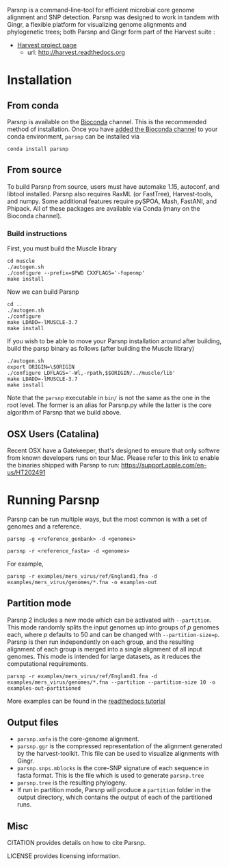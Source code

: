 Parsnp is a command-line-tool for efficient microbial core genome alignment and SNP detection. Parsnp was designed to work in tandem with Gingr, a flexible platform for visualizing genome alignments and phylogenetic trees; both Parsnp and Gingr form part of the Harvest suite :

- [Harvest project page](http://harvest.readthedocs.org)
  -  url: http://harvest.readthedocs.org



# Installation
## From conda
Parsnp is available on the [Bioconda](https://bioconda.github.io/user/install.html#set-up-channels) channel. This is the recommended method of installation. Once you have [added the Bioconda channel](https://bioconda.github.io/user/install.html#set-up-channels) to your conda environment, `parsnp` can be installed via
```
conda install parsnp
```

## From source

To build Parsnp from source, users must have automake 1.15, autoconf, and libtool installed. Parsnp also requires RaxML (or FastTree), Harvest-tools, and numpy. Some additional features require  pySPOA, Mash, FastANI, and Phipack. All of these packages are available via Conda (many on the Bioconda channel).

### Build instructions
First, you must build the Muscle library
```
cd muscle
./autogen.sh
./configure --prefix=$PWD CXXFLAGS='-fopenmp'
make install
```

Now we can build Parsnp
```
cd ..
./autogen.sh
./configure
make LDADD=-lMUSCLE-3.7 
make install
```

If you wish to be able to move your Parsnp installation around after building, build the parsp binary as follows (after building the Muscle library)
```
./autogen.sh
export ORIGIN=\$ORIGIN
./configure LDFLAGS='-Wl,-rpath,$$ORIGIN/../muscle/lib'
make LDADD=-lMUSCLE-3.7 
make install
```

Note that the `parsnp` executable in `bin/` is not the same as the one in the root level. The former is an alias for Parsnp.py while the latter is the core algorithm of Parsnp that we build above.

## OSX Users (Catalina)
Recent OSX have a Gatekeeper, that's designed to ensure that only softwre from known developers runs on  tour Mac. Please refer to this link to enable the binaries shipped with Parsnp to run: https://support.apple.com/en-us/HT202491

# Running Parsnp
Parsnp can be run multiple ways, but the most common is with a set of genomes and a reference. 
```
parsnp -g <reference_genbank> -d <genomes> 
```
```
parsnp -r <reference_fasta> -d <genomes> 
```
For example, 
```
parsnp -r examples/mers_virus/ref/England1.fna -d examples/mers_virus/genomes/*.fna -o examples-out
```

## Partition mode
Parsnp 2 includes a new mode which can be activated with `--partition`. This mode randomly splits the input genomes up into groups of *p* genomes each, where *p* defaults to 50 and can be changed with `--partition-size=p`. Parsnp is then run independently on each group, and the resulting alignment of each group is merged into a single alignment of all input genomes. This mode is intended for large datasets, as it reduces the computational requirements. 

```
parsnp -r examples/mers_virus/ref/England1.fna -d examples/mers_virus/genomes/*.fna --partition --partition-size 10 -o examples-out-partitioned
```

More examples can be found in the [readthedocs tutorial](https://harvest.readthedocs.io/en/latest/content/parsnp/tutorial.html)

## Output files
* `parsnp.xmfa` is the core-genome alignment.
* `parsnp.ggr` is the compressed representation of the alignment generated by the harvest-toolkit. This file can be used to visualize alignments with Gingr.
* `parsnp.snps.mblocks` is the core-SNP signature of each sequence in fasta format. This is the file which is used to generate `parsnp.tree`
* `parsnp.tree` is the resulting phylogeny.
* If run in partition mode, Parsnp will produce a `partition` folder in the output directory, which contains the output of each of the partitioned runs. 



## Misc

CITATION provides details on how to cite Parsnp.

LICENSE provides licensing information.
